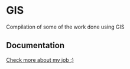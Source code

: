 # GIS

Compilation of some of the work done using GIS 


## Documentation

[Check more about my job :)](https://drive.google.com/drive/folders/10biaxQyv2BT0emWsMntcrCGC6O81yk16?usp=sharing)

